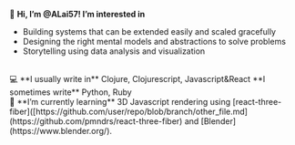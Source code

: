 👋 **Hi, I’m @ALai57! I’m interested in**  
   - Building systems that can be extended easily and scaled gracefully
   - Designing the right mental models and abstractions to solve problems
   - Storytelling using data analysis and visualization

<br/>
💻 **I usually write in** Clojure, Clojurescript, Javascript&React **I sometimes write** Python, Ruby

<br/>
🌱 **I’m currently learning** 3D Javascript rendering using [react-three-fiber]([https://github.com/user/repo/blob/branch/other_file.md](https://github.com/pmndrs/react-three-fiber) and [Blender](https://www.blender.org/).


<!---
ALai57/ALai57 is a ✨ special ✨ repository because its `README.md` (this file) appears on your GitHub profile.
You can click the Preview link to take a look at your changes.
--->

